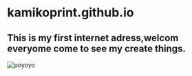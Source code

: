 # kamikoprint.github.io
## This is my first internet adress,welcom everyome come to see my create things.

![poyoyo](https://user-images.githubusercontent.com/114201502/197105830-eb7f7915-9337-40b7-aeea-8a17b6ea3a5f.jpg)
